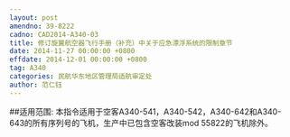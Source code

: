 ```yaml
---
layout: post
amendno: 39-8222
cadno: CAD2014-A340-03
title: 修订旋翼航空器飞行手册（补充）中关于应急漂浮系统的限制章节
date: 2014-11-27 00:00:00 +0800
effdate: 2014-12-01 00:00:00 +0800
tag: A340
categories: 民航华东地区管理局适航审定处
author: 范仁钰
---
```


##适用范围:
本指令适用于空客A340-541，A340-542，A340-642和A340-643的所有序列号的飞机，生产中已包含空客改装mod 55822的飞机除外。

